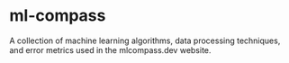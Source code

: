 # ml-compass
A collection of machine learning algorithms, data processing techniques, and error metrics used in the mlcompass.dev website.
